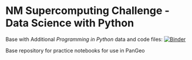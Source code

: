 # NM Supercomputing Challenge - Data Science with Python

Base with Additional *Programming in Python* data and code files: [![Binder](https://binder.pangeo.io/badge_logo.svg)](https://binder.pangeo.io/v2/gh/unmrds/base_for_pangeo/2020-10-03-nmcsa)

Base repository for practice notebooks for use in PanGeo
